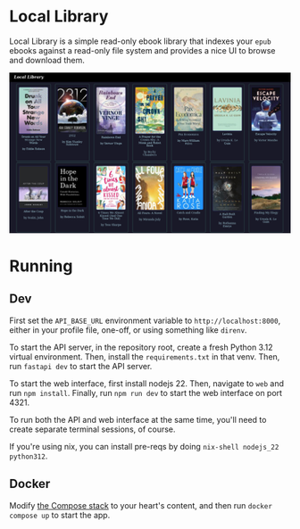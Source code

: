 # Local Library
Local Library is a simple read-only ebook library that indexes your `epub` ebooks against a read-only file system and provides a nice UI to browse and download them.

![a screenshot of the main (and only) page of local-library](assets/library.png)

# Running
## Dev
First set the `API_BASE_URL` environment variable to `http://localhost:8000`, either in your profile file, one-off, or using something like `direnv`.

To start the API server, in the repository root, create a fresh Python 3.12 virtual environment. Then, install the `requirements.txt` in that venv. Then, run `fastapi dev` to start the API server.

To start the web interface, first install nodejs 22. Then, navigate to `web` and run `npm install`. Finally, run `npm run dev` to start the web interface on port 4321.

To run both the API and web interface at the same time, you'll need to create separate terminal sessions, of course.

If you're using nix, you can install pre-reqs by doing `nix-shell nodejs_22 python312`.

## Docker
Modify [the Compose stack](docker-compose.yml) to your heart's content, and then run `docker compose up` to start the app.
